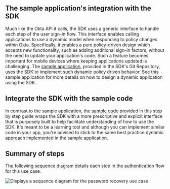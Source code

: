 ## The sample application's integration with the SDK

Much like the Okta API it calls, the SDK uses a generic interface to handle
each step of the user sign-in flow. This interface enables calling applications
to use a dynamic model when responding to policy changes within Okta. Specifically,
it enables a pure policy-driven design which accepts new functionality,
such as adding additional sign-in factors, without the need to update your
application's code. Such a feature becomes important for mobile devices where
keeping applications updated is challenging. The
[sample application](/docs/guides/oie-embedded-sdk-run-sample/ios/main/),
provided in the SDK's Git Repository, uses the SDK to implement such dynamic policy
driven behavior. See this sample application for more details on how to design
a dynamic application using the SDK.

## Integrate the SDK with the sample code

In contrast to the sample application, the
[sample code](https://github.com/okta/okta-idx-swift/tree/master/Samples/Signin%20Samples)
provided in this step by step guide wraps the SDK with a more prescriptive and explicit interface
that is purposely built to help facilitate understanding of how to use the SDK.
It's meant to be a learning tool and although you can implement similar code in your
app, you're advised to stick to the same best practice dynamic approach implemented
in the sample application.

## Summary of steps

The following sequence diagram details each step in the authentication flow for this use case.

<div class="common-image-format">

![Displays a sequence diagram for the password recovery use case](/img/oie-embedded-sdk/oie-embedded-sdk-use-case-swift-pwd-recovery.png)

</div>
